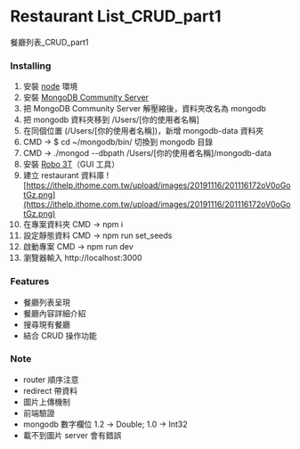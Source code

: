 # Restaurant List_CRUD_part1

餐廳列表\_CRUD_part1

### Installing

1. 安裝 [node](https://nodejs.org/en/) 環境
2. 安裝 [MongoDB Community Server](https://www.mongodb.com/download-center/community)
3. 把 MongoDB Community Server 解壓縮後，資料夾改名為 mongodb
4. 把 mongodb 資料夾移到 /Users/[你的使用者名稱]
5. 在同個位置 (/Users/[你的使用者名稱])，新增 mongodb-data 資料夾
6. CMD -> \$ cd ~/mongodb/bin/ 切換到 mongodb 目錄
7. CMD -> ./mongod --dbpath /Users/[你的使用者名稱]/mongodb-data
8. 安裝 [Robo 3T](https://robomongo.org/)（GUI 工具）
9. 建立 restaurant 資料庫
   ![https://ithelp.ithome.com.tw/upload/images/20191116/201116172oV0oGotGz.png](https://ithelp.ithome.com.tw/upload/images/20191116/201116172oV0oGotGz.png)
10. 在專案資料夾 CMD -> npm i
11. 設定靜態資料 CMD -> npm run set_seeds
12. 啟動專案 CMD -> npm run dev
13. 瀏覽器輸入 http://localhost:3000

### Features

- 餐廳列表呈現
- 餐廳內容詳細介紹
- 搜尋現有餐廳
- 結合 CRUD 操作功能

### Note

- router 順序注意
- redirect 帶資料
- 圖片上傳機制
- 前端驗證
- mongodb 數字欄位 1.2 -> Double; 1.0 -> Int32
- 載不到圖片 server 會有錯誤

